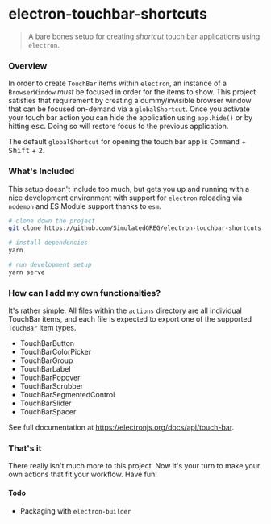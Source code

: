 # electron-touchbar-shortcuts

> A bare bones setup for creating _shortcut_ touch bar applications using `electron`.

### Overview
In order to create `TouchBar` items within `electron`, an instance of a `BrowserWindow` _must_ be focused in order for the items to show. This project satisfies that requirement by creating a dummy/invisible browser window that can be focused on-demand via a `globalShortcut`. Once you activate your touch bar action you can hide the application using `app.hide()` or by hitting <kbd>esc</kbd>. Doing so will restore focus to the previous application.

The default `globalShortcut` for opening the touch bar app is <kbd>Command</kbd> + <kbd>Shift</kbd> + <kbd>2</kbd>.

### What's Included
This setup doesn't include too much, but gets you up and running with a nice development environment with support for `electron` reloading via `nodemon` and ES Module support thanks to `esm`.

```bash
# clone down the project
git clone https://github.com/SimulatedGREG/electron-touchbar-shortcuts.git

# install dependencies
yarn

# run development setup
yarn serve
```


### How can I add my own functionalties?
It's rather simple. All files within the `actions` directory are all individual TouchBar items, and each file is expected to export one of the supported `TouchBar` item types.

* TouchBarButton
* TouchBarColorPicker
* TouchBarGroup
* TouchBarLabel
* TouchBarPopover
* TouchBarScrubber
* TouchBarSegmentedControl
* TouchBarSlider
* TouchBarSpacer

See full documentation at https://electronjs.org/docs/api/touch-bar.

### That's it
There really isn't much more to this project. Now it's your turn to make your own actions that fit your workflow. Have fun!

#### Todo
* Packaging with `electron-builder`
